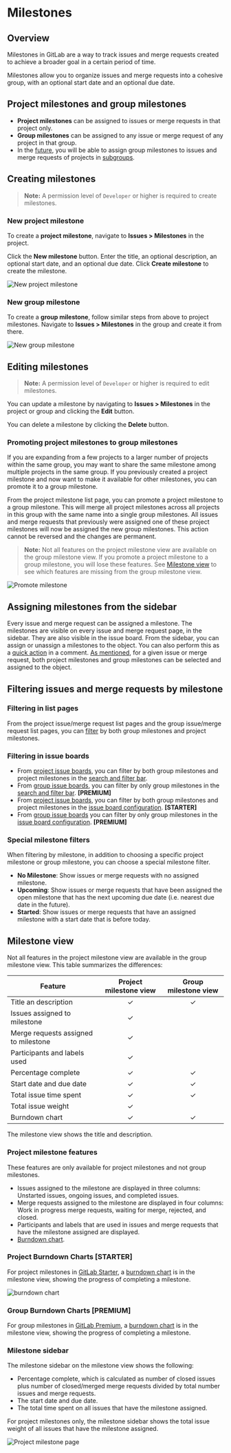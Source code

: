 # Milestones

## Overview

Milestones in GitLab are a way to track issues and merge requests created to achieve a broader goal in a certain period of time.

Milestones allow you to organize issues and merge requests into a cohesive group, with an optional start date and an optional due date.

## Project milestones and group milestones

- **Project milestones** can be assigned to issues or merge requests in that project only.
- **Group milestones** can be assigned to any issue or merge request of any project in that group.
- In the [future](https://gitlab.com/gitlab-org/gitlab-ce/issues/36862), you will be able to assign group milestones to issues and merge requests of projects in [subgroups](../../group/subgroups/index.md).

## Creating milestones

>**Note:**
A permission level of `Developer` or higher is required to create milestones.

### New project milestone

To create a **project milestone**, navigate to **Issues > Milestones** in the project.

Click the **New milestone** button. Enter the title, an optional description, an optional start date, and an optional due date. Click **Create milestone** to create the milestone.

![New project milestone](img/milestones_new_project_milestone.png)

### New group milestone

To create a **group milestone**, follow similar steps from above to project milestones. Navigate to **Issues > Milestones** in the group and create it from there.

![New group milestone](img/milestones_new_group_milestone.png)

## Editing milestones

>**Note:**
A permission level of `Developer` or higher is required to edit milestones.

You can update a milestone by navigating to **Issues > Milestones** in the project or group and clicking the **Edit** button.

You can delete a milestone by clicking the **Delete** button.

### Promoting project milestones to group milestones

If you are expanding from a few projects to a larger number of projects within the same group, you may want to share the same milestone among multiple projects in the same group. If you previously created a project milestone and now want to make it available for other milestones, you can promote it to a group milestone.

From the project milestone list page, you can promote a project milestone to a group milestone. This will merge all project milestones across all projects in this group with the same name into a single group milestones. All issues and merge requests that previously were assigned one of these project milestones will now be assigned the new group milestones. This action cannot be reversed and the changes are permanent.

>**Note:**
Not all features on the project milestone view are available on the group milestone view. If you promote a project milestone to a group milestone, you will lose these features. See [Milestone view](#milestone-view) to see which features are missing from the group milestone view.

![Promote milestone](img/milestones_promote_milestone.png)

## Assigning milestones from the sidebar

Every issue and merge request can be assigned a milestone. The milestones are visible on every issue and merge request page, in the sidebar. They are also visible in the issue board. From the sidebar, you can assign or unassign a milestones to the object. You can also perform this as a [quick action](../quick_actions.md) in a comment. [As mentioned](#project-milestones-and-group-milestones), for a given issue or merge request, both project milestones and group milestones can be selected and assigned to the object.

## Filtering issues and merge requests by milestone

### Filtering in list pages

From the project issue/merge request list pages and the group issue/merge request list pages, you can [filter](../../search/index.md#issues-and-merge-requests) by both group milestones and project milestones.

### Filtering in issue boards

- From [project issue boards](../issue_board.md), you can filter by both group milestones and project milestones in the [search and filter bar](../../search/index.md#issue-boards).
- From [group issue boards](../issue_board.md#group-issue-boards), you can filter by only group milestones in the [search and filter bar](../../search/index.md#issue-boards). **[PREMIUM]**
- From [project issue boards](../issue_board.md), you can filter by both group milestones and project milestones in the [issue board configuration](../issue_board.md#board-with-configuration). **[STARTER]**
- From [group issue boards](../issue_board.md#group-issue-boards) you can filter by only group milestones in the [issue board configuration](../issue_board.md#board-with-configuration). **[PREMIUM]**



### Special milestone filters

When filtering by milestone, in addition to choosing a specific project milestone or group milestone, you can choose a special milestone filter.

- **No Milestone**: Show issues or merge requests with no assigned milestone.
- **Upcoming**: Show issues or merge requests that have been assigned the open milestone that has the next upcoming due date (i.e. nearest due date in the future).
- **Started**: Show issues or merge requests that have an assigned milestone with a start date that is before today.

## Milestone view

Not all features in the project milestone view are available in the group milestone view. This table summarizes the differences:

| Feature | Project milestone view | Group milestone view |
|---|:---:|:---:|
| Title an description | ✓ | ✓ |
| Issues assigned to milestone | ✓ |  |
| Merge requests assigned to milestone | ✓ |  |
| Participants and labels used | ✓ |  |
| Percentage complete | ✓ | ✓ |
| Start date and due date | ✓ | ✓ |
| Total issue time spent | ✓ | ✓ |
| Total issue weight | ✓ |  |
| Burndown chart | ✓ | ✓ |

The milestone view shows the title and description.

### Project milestone features

These features are only available for project milestones and not group milestones.

- Issues assigned to the milestone are displayed in three columns: Unstarted issues, ongoing issues, and completed issues.
- Merge requests assigned to the milestone are displayed in four columns: Work in progress merge requests, waiting for merge, rejected, and closed.
- Participants and labels that are used in issues and merge requests that have the milestone assigned are displayed.
- [Burndown chart](#burndown-charts).

### Project Burndown Charts **[STARTER]**

For project milestones in [GitLab Starter](https://about.gitlab.com/products), a [burndown chart](burndown_charts.md) is in the milestone view, showing the progress of completing a milestone.

![burndown chart](img/burndown_chart.png)

### Group Burndown Charts **[PREMIUM]**

For group milestones in [GitLab Premium](https://about.gitlab.com/products), a [burndown chart](burndown_charts.md) is in the milestone view, showing the progress of completing a milestone.

### Milestone sidebar

The milestone sidebar on the milestone view shows the following:

- Percentage complete, which is calculated as number of closed issues plus number of closed/merged merge requests divided by total number issues and merge requests.
- The start date and due date.
- The total time spent on all issues that have the milestone assigned.

For project milestones only, the milestone sidebar shows the total issue weight of all issues that have the milestone assigned.

![Project milestone page](img/milestones_project_milestone_page.png)
